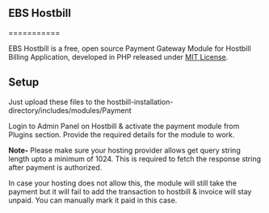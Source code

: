 <h2>EBS Hostbill</h2>
===========

EBS Hostbill is a free, open source Payment Gateway Module for Hostbill Billing Application, developed in PHP released under <a href="https://github.com/nitishdhar/ebs-hostbill/blob/master/License.txt">MIT License</a>. 

<h2>Setup</h2>

Just upload these files to the hostbill-installation-directory/includes/modules/Payment

Login to Admin Panel on Hostbill & activate the payment module from Plugins section. Provide the required details for the module to work.

<strong>Note-</strong> Please make sure your hosting provider allows get query string length upto a minimum of 1024. This is required to fetch the response string after payment is authorized.

In case your hosting does not allow this, the module will still take the payment but it will fail to add the transaction to hostbill & invoice will stay unpaid. You can manually mark it paid in this case.
